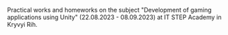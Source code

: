 Practical works and homeworks on the subject "Development of gaming applications using Unity" (22.08.2023 - 08.09.2023) at IT STEP Academy in Kryvyi Rih.
